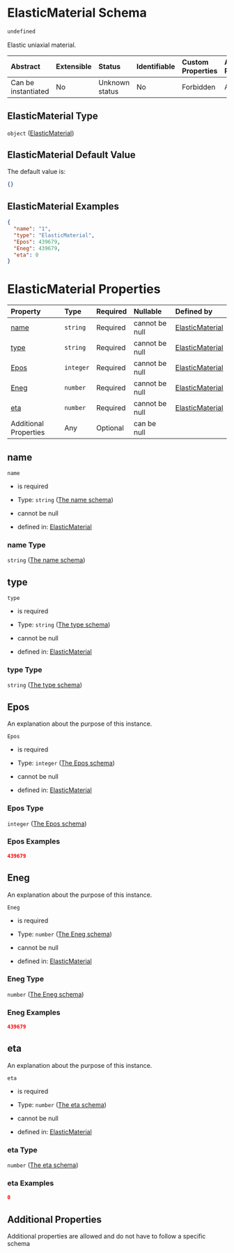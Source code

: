 # ElasticMaterial Schema

```txt
undefined
```

Elastic uniaxial material.

| Abstract            | Extensible | Status         | Identifiable | Custom Properties | Additional Properties | Access Restrictions | Defined In                                                                                        |
| :------------------ | :--------- | :------------- | :----------- | :---------------- | :-------------------- | :------------------ | :------------------------------------------------------------------------------------------------ |
| Can be instantiated | No         | Unknown status | No           | Forbidden         | Allowed               | none                | [ElasticMaterial.schema.json](../../out/model/ElasticMaterial.schema.json "open original schema") |

## ElasticMaterial Type

`object` ([ElasticMaterial](elasticmaterial.md))

## ElasticMaterial Default Value

The default value is:

```json
{}
```

## ElasticMaterial Examples

```json
{
  "name": "1",
  "type": "ElasticMaterial",
  "Epos": 439679,
  "Eneg": 439679,
  "eta": 0
}
```

# ElasticMaterial Properties

| Property              | Type      | Required | Nullable       | Defined by                                                                                                                                                                                                |
| :-------------------- | :-------- | :------- | :------------- | :-------------------------------------------------------------------------------------------------------------------------------------------------------------------------------------------------------- |
| [name](#name)         | `string`  | Required | cannot be null | [ElasticMaterial](elasticmaterial-properties-the-name-schema.md "#/properties/StructuralAnalysisModel/properties/properties/properties/uniaxialMaterials/items/anyOf/0/properties/name#/properties/name") |
| [type](#type)         | `string`  | Required | cannot be null | [ElasticMaterial](elasticmaterial-properties-the-type-schema.md "#/properties/StructuralAnalysisModel/properties/properties/properties/uniaxialMaterials/items/anyOf/0/properties/type#/properties/type") |
| [Epos](#epos)         | `integer` | Required | cannot be null | [ElasticMaterial](elasticmaterial-properties-the-epos-schema.md "#/properties/StructuralAnalysisModel/properties/properties/properties/uniaxialMaterials/items/anyOf/0/properties/Epos#/properties/Epos") |
| [Eneg](#eneg)         | `number`  | Required | cannot be null | [ElasticMaterial](elasticmaterial-properties-the-eneg-schema.md "#/properties/StructuralAnalysisModel/properties/properties/properties/uniaxialMaterials/items/anyOf/0/properties/Eneg#/properties/Eneg") |
| [eta](#eta)           | `number`  | Required | cannot be null | [ElasticMaterial](elasticmaterial-properties-the-eta-schema.md "#/properties/StructuralAnalysisModel/properties/properties/properties/uniaxialMaterials/items/anyOf/0/properties/eta#/properties/eta")    |
| Additional Properties | Any       | Optional | can be null    |                                                                                                                                                                                                           |

## name



`name`

*   is required

*   Type: `string` ([The name schema](elasticmaterial-properties-the-name-schema.md))

*   cannot be null

*   defined in: [ElasticMaterial](elasticmaterial-properties-the-name-schema.md "#/properties/StructuralAnalysisModel/properties/properties/properties/uniaxialMaterials/items/anyOf/0/properties/name#/properties/name")

### name Type

`string` ([The name schema](elasticmaterial-properties-the-name-schema.md))

## type



`type`

*   is required

*   Type: `string` ([The type schema](elasticmaterial-properties-the-type-schema.md))

*   cannot be null

*   defined in: [ElasticMaterial](elasticmaterial-properties-the-type-schema.md "#/properties/StructuralAnalysisModel/properties/properties/properties/uniaxialMaterials/items/anyOf/0/properties/type#/properties/type")

### type Type

`string` ([The type schema](elasticmaterial-properties-the-type-schema.md))

## Epos

An explanation about the purpose of this instance.

`Epos`

*   is required

*   Type: `integer` ([The Epos schema](elasticmaterial-properties-the-epos-schema.md))

*   cannot be null

*   defined in: [ElasticMaterial](elasticmaterial-properties-the-epos-schema.md "#/properties/StructuralAnalysisModel/properties/properties/properties/uniaxialMaterials/items/anyOf/0/properties/Epos#/properties/Epos")

### Epos Type

`integer` ([The Epos schema](elasticmaterial-properties-the-epos-schema.md))

### Epos Examples

```json
439679
```

## Eneg

An explanation about the purpose of this instance.

`Eneg`

*   is required

*   Type: `number` ([The Eneg schema](elasticmaterial-properties-the-eneg-schema.md))

*   cannot be null

*   defined in: [ElasticMaterial](elasticmaterial-properties-the-eneg-schema.md "#/properties/StructuralAnalysisModel/properties/properties/properties/uniaxialMaterials/items/anyOf/0/properties/Eneg#/properties/Eneg")

### Eneg Type

`number` ([The Eneg schema](elasticmaterial-properties-the-eneg-schema.md))

### Eneg Examples

```json
439679
```

## eta

An explanation about the purpose of this instance.

`eta`

*   is required

*   Type: `number` ([The eta schema](elasticmaterial-properties-the-eta-schema.md))

*   cannot be null

*   defined in: [ElasticMaterial](elasticmaterial-properties-the-eta-schema.md "#/properties/StructuralAnalysisModel/properties/properties/properties/uniaxialMaterials/items/anyOf/0/properties/eta#/properties/eta")

### eta Type

`number` ([The eta schema](elasticmaterial-properties-the-eta-schema.md))

### eta Examples

```json
0
```

## Additional Properties

Additional properties are allowed and do not have to follow a specific schema
